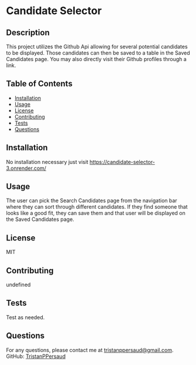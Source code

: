 
# Candidate Selector

## Description
This project utilizes the Github Api allowing for several potential candidates to be displayed. Those candidates can then be saved to a table in the Saved Candidates page. You may also directly visit their Github profiles through a link.

## Table of Contents
- [Installation](#installation)
- [Usage](#usage)
- [License](#license)
- [Contributing](#contributing)
- [Tests](#tests)
- [Questions](#questions)

## Installation
No installation necessary just visit https://candidate-selector-3.onrender.com/

## Usage
The user can pick the Search Candidates page from the navigation bar where they can sort through different candidates. If they find someone that looks like a good fit, they can save them and that user will be displayed on the Saved Candidates page.

## License
MIT

## Contributing
undefined

## Tests
Test as needed.

## Questions
For any questions, please contact me at [tristanppersaud@gmail.com](mailto:tristanppersaud@gmail.com).
GitHub: [TristanPPersaud](https://github.com/TristanPPersaud)
